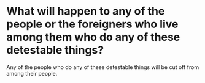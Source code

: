 # What will happen to any of the people or the foreigners who live among them who do any of these detestable things?

Any of the people who do any of these detestable things will be cut off from among their people.
